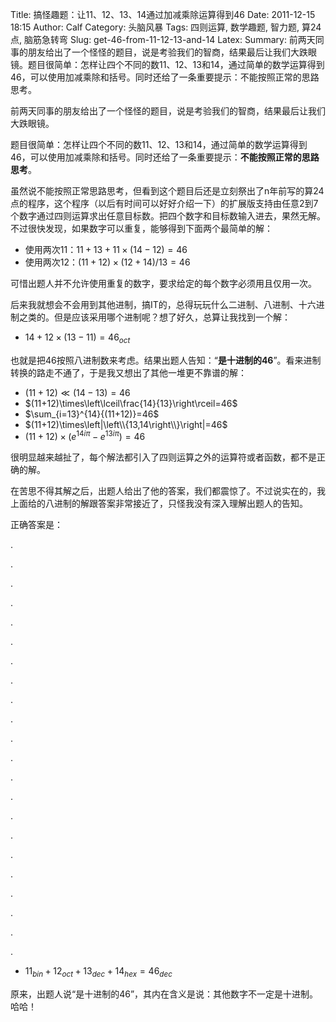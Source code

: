 Title: 搞怪趣题：让11、12、13、14通过加减乘除运算得到46
Date: 2011-12-15 18:15
Author: Calf
Category: 头脑风暴
Tags: 四则运算, 数学趣题, 智力题, 算24点, 脑筋急转弯
Slug: get-46-from-11-12-13-and-14
Latex:
Summary: 前两天同事的朋友给出了一个怪怪的题目，说是考验我们的智商，结果最后让我们大跌眼镜。题目很简单：怎样让四个不同的数11、12、13和14，通过简单的数学运算得到46，可以使用加减乘除和括号。同时还给了一条重要提示：不能按照正常的思路思考。

前两天同事的朋友给出了一个怪怪的题目，说是考验我们的智商，结果最后让我们大跌眼镜。

题目很简单：怎样让四个不同的数11、12、13和14，通过简单的数学运算得到46，可以使用加减乘除和括号。同时还给了一条重要提示：**不能按照正常的思路思考**。

<!--more-->

虽然说不能按照正常思路思考，但看到这个题目后还是立刻祭出了n年前写的算24点的程序，这个程序（以后有时间可以好好介绍一下）的扩展版支持由任意2到7个数字通过四则运算求出任意目标数。把四个数字和目标数输入进去，果然无解。不过很快发现，如果数字可以重复，能够得到下面两个最简单的解：

-   使用两次11：$11+13+11\times(14-12)=46$
-   使用两次12：$(11+12)\times(12+14)/13=46$

可惜出题人并不允许使用重复的数字，要求给定的每个数字必须用且仅用一次。

后来我就想会不会用到其他进制，搞IT的，总得玩玩什么二进制、八进制、十六进制之类的。但是应该采用哪个进制呢？想了好久，总算让我找到一个解：

-   $14+12\times(13-11)=46_{oct}$

也就是把46按照八进制数来考虑。结果出题人告知：“**是十进制的46**”。看来进制转换的路走不通了，于是我又想出了其他一堆更不靠谱的解：

-   $(11+12)\ll(14-13)=46$
-   $(11+12)\times\left\lceil\frac{14}{13}\right\rceil=46$
-   $\sum_{i=13}^{14}{(11+12)}=46$
-   $(11+12)\times\left|\left\\{13,14\right\\}\right|=46$
-   $(11+12)\times\left(e^{14i\pi}-e^{13i\pi}\right)=46$

很明显越来越扯了，每个解法都引入了四则运算之外的运算符或者函数，都不是正确的解。

在苦思不得其解之后，出题人给出了他的答案，我们都震惊了。不过说实在的，我上面给的八进制的解跟答案非常接近了，只怪我没有深入理解出题人的告知。

正确答案是：

.

.

.

.

.

.

.

.

.

.

.

.

.

.

.

.

.

.

.

.

.

.

-   $11_{bin}+12_{oct}+13_{dec}+14_{hex}=46_{dec}$

原来，出题人说“是十进制的46”，其内在含义是说：其他数字不一定是十进制。哈哈！
